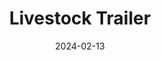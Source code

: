 ---
title: "Livestock Trailer"
title_img: "trailer.jpg"
title_classes: "square"
title_styles: ""

date: 2024-02-13
draft: false
layout: collage

wrapper_classes: ""
cards:
  - img: "trailer.jpg"
---